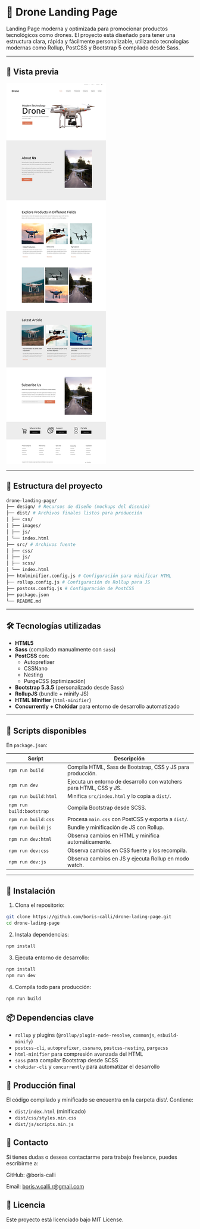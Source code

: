 # 🚁 Drone Landing Page

Landing Page moderna y optimizada para promocionar productos tecnológicos como drones. El proyecto está diseñado para tener una estructura clara, rápida y fácilmente personalizable, utilizando tecnologías modernas como Rollup, PostCSS y Bootstrap 5 compilado desde Sass.

---

## 📸 Vista previa

![Vista previa del diseño](./design/design-2.jpg) <!-- Reemplaza con una imagen real si tienes una -->

---

## 📂 Estructura del proyecto
```bash
drone-landing-page/
├── design/ # Recursos de diseño (mockups del disenio)
├── dist/ # Archivos finales listos para producción
│ ├── css/
│ ├── images/
│ ├── js/
│ └── index.html
├── src/ # Archivos fuente
│ ├── css/
│ ├── js/
│ ├── scss/
│ └── index.html
├── htmlminifier.config.js # Configuración para minificar HTML
├── rollup.config.js # Configuración de Rollup para JS
├── postcss.config.js # Configuración de PostCSS
├── package.json
└── README.md
```
---

## 🛠️ Tecnologías utilizadas

- **HTML5**
- **Sass** (compilado manualmente con `sass`)
- **PostCSS** con:
  - Autoprefixer
  - CSSNano
  - Nesting
  - PurgeCSS (optimización)
- **Bootstrap 5.3.5** (personalizado desde Sass)
- **RollupJS** (bundle + minify JS)
- **HTML Minifier** (`html-minifier`)
- **Concurrently + Chokidar** para entorno de desarrollo automatizado

---

## 🚀 Scripts disponibles

En `package.json`:

| Script               | Descripción |
|----------------------|-------------|
| `npm run build`      | Compila HTML, Sass de Bootstrap, CSS y JS para producción. |
| `npm run dev`        | Ejecuta un entorno de desarrollo con watchers para HTML, CSS y JS. |
| `npm run build:html` | Minifica `src/index.html` y lo copia a `dist/`. |
| `npm run build:bootstrap` | Compila Bootstrap desde SCSS. |
| `npm run build:css`  | Procesa `main.css` con PostCSS y exporta a `dist/`. |
| `npm run build:js`   | Bundle y minificación de JS con Rollup. |
| `npm run dev:html`   | Observa cambios en HTML y minifica automáticamente. |
| `npm run dev:css`    | Observa cambios en CSS fuente y los recompila. |
| `npm run dev:js`     | Observa cambios en JS y ejecuta Rollup en modo watch. |

---

## 🔧 Instalación

1. Clona el repositorio:

```bash
git clone https://github.com/boris-calli/drone-lading-page.git
cd drone-lading-page
```
2. Instala dependencias:

```bash
npm install
```
3. Ejecuta entorno de desarrollo:

```bash
npm install
npm run dev
```
4. Compila todo para producción:

```bash
npm run build
```
## 📦 Dependencias clave
- `rollup` y plugins (`@rollup/plugin-node-resolve`, `commonjs`, `esbuild-minify`)
- `postcss-cli`, `autoprefixer`, `cssnano`, `postcss-nesting`, `purgecss`
- `html-minifier` para compresión avanzada del HTML
- `sass` para compilar Bootstrap desde SCSS
- `chokidar-cli` y `concurrently` para automatizar el desarrollo

## 🧪 Producción final
El código compilado y minificado se encuentra en la carpeta dist/. Contiene:

- `dist/index.html` (minificado)
- `dist/css/styles.min.css`
- `dist/js/scripts.min.js`

## 📩 Contacto
Si tienes dudas o deseas contactarme para trabajo freelance, puedes escribirme a:

GitHub: @boris-calli

Email: boris.v.calli.r@gmail.com

## 📄 Licencia
Este proyecto está licenciado bajo MIT License.
